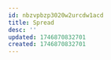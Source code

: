 ```yaml
---
id: nbzvpbzp3020w2urcdw1acd
title: Spread
desc: ''
updated: 1746870832701
created: 1746870832701
---
```

